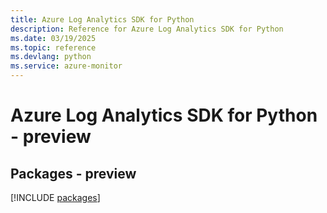 ```yaml
---
title: Azure Log Analytics SDK for Python
description: Reference for Azure Log Analytics SDK for Python
ms.date: 03/19/2025
ms.topic: reference
ms.devlang: python
ms.service: azure-monitor
---
```

# Azure Log Analytics SDK for Python - preview
## Packages - preview
[!INCLUDE [packages](log-analytics-index.md)]